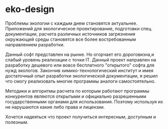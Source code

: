 # eko-design

Проблемы экологии с каждым днем становятся актуальнее. Приложений для экологическое проектирование, подготовки спец. документации, расчета различных источников загрязнения окружающей среды становятся все более востребованным направлением разработки.

Данный софт представлен на рынке. Но огорчает его дороговизна,и слабый уровень реализации с точки IT. Данный проект направлен на разработку дешевого или вовсе бесплатного "открытого" софта для нужд экологов. Закончив химико-технологический институт и имея достаточный опыт разработки экологической документации, я решил что смогу реализовать многие программы аналоги самостоятельно.

Методики и алгоритмы расчета по которым работают программы конкурентов являются открытыми и официально разрешенными государственными органами для использования. Поэтому используя их не нарушаются какие либо права и лицензии.

Хочется надеяться что проект получиться интересным, доступным и полезным.
